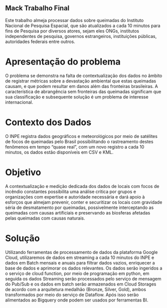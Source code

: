 ## Mack Trabalho Final
Este trabalho almeja processar dados sobre queimadas do Instituto Nacional de Pesquisa Espacial, que são atualizados a cada 10 minutos para fins de 
Pesquisa por diversos atores, sejam eles ONGs,  institutos independentes de pesquisa, governos estrangeiros, instituições públicas, autoridades federais entre outros. 

# Apresentação do problema

O problema se demonstra na falta de contextualização dos dados no âmbito de registrar métricas sobre a devastação ambiental que estas queimadas causam, e que podem resultar em danos além das fronteiras brasileiras. A característica de abrangência sem fronteiras das queimadas significam que sua classificação e subsequente solução é um problema de interesse internacional.

# Contexto dos Dados

O INPE registra dados geográficos e meteorológicos por meio de satélites de focos de queimadas pelo Brasil possibilitando o rastreamento destes fenômenos em tempo “quase real”, com um novo registro a cada 10 minutos, os dados estão disponíveis em CSV e KML.

# Objetivo

A contextualização e medição dedicada dos dados de locais com focos de incêndio constantes possibilita uma análise crítica por grupos e organizações com expertise e autoridade necessária e dará apoio à esforços que almejam prevenir, conter e securitizar os locais com gravidade séria de desmatamento por queimadas, possivelmente interceptando as queimadas com causas artificiais e preservando as biosferas afetadas pelas queimadas com causas naturais.

# Solução

Utilizando ferramentas de processamento de dados da plataforma Google Cloud, utilizaremos de dados em streaming a cada 10 minutos do INPE e dados em Batch mensais e anuais para filtrar dados vazios, enriquecer a base de dados e aprimorar os dados relevantes. Os dados serão ingeridos a o serviço de cloud function, por meio de programação em python,  em seguida os dados Streaming serão processados pelo serviço de mensagem do Pub/Sub e os dados em batch serão armazenados em Cloud Storages de acordo com a arquitetura medalhão (Bronze, Silver, Gold), ambos transformados por meio do serviço de Dataflow. Após isso serão alimentados ao Bigquery onde podem ser usados por ferramentas BI.